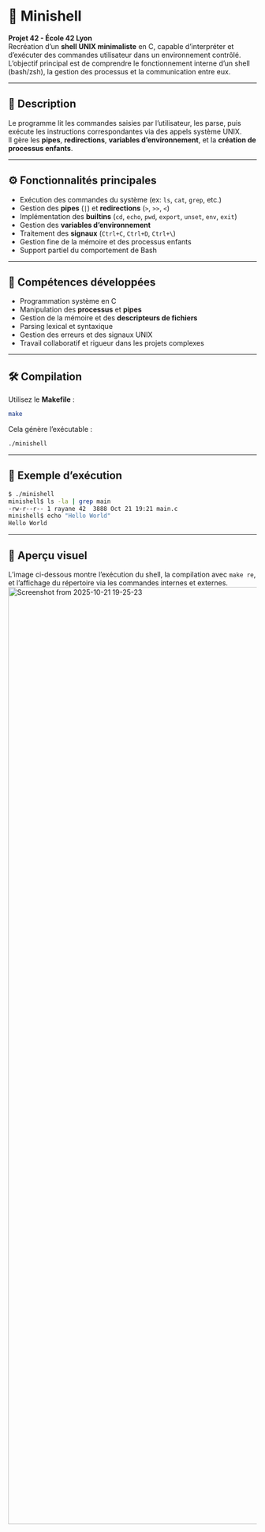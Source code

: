 
# 🐚 Minishell

**Projet 42 - École 42 Lyon**  
Recréation d’un **shell UNIX minimaliste** en C, capable d’interpréter et d’exécuter des commandes utilisateur dans un environnement contrôlé.  
L’objectif principal est de comprendre le fonctionnement interne d’un shell (bash/zsh), la gestion des processus et la communication entre eux.

---

## 🧠 Description

Le programme lit les commandes saisies par l’utilisateur, les parse, puis exécute les instructions correspondantes via des appels système UNIX.  
Il gère les **pipes**, **redirections**, **variables d’environnement**, et la **création de processus enfants**.  

---

## ⚙️ Fonctionnalités principales

- Exécution des commandes du système (ex: `ls`, `cat`, `grep`, etc.)  
- Gestion des **pipes** (`|`) et **redirections** (`>`, `>>`, `<`)  
- Implémentation des **builtins** (`cd`, `echo`, `pwd`, `export`, `unset`, `env`, `exit`)  
- Gestion des **variables d’environnement**  
- Traitement des **signaux** (`Ctrl+C`, `Ctrl+D`, `Ctrl+\`)  
- Gestion fine de la mémoire et des processus enfants  
- Support partiel du comportement de Bash  

---

## 🧰 Compétences développées

- Programmation système en C  
- Manipulation des **processus** et **pipes**  
- Gestion de la mémoire et des **descripteurs de fichiers**  
- Parsing lexical et syntaxique  
- Gestion des erreurs et des signaux UNIX  
- Travail collaboratif et rigueur dans les projets complexes  

---

## 🛠️ Compilation

Utilisez le **Makefile** :
```bash
make
```

Cela génère l’exécutable :
```bash
./minishell
```

---

## 🚀 Exemple d’exécution

```bash
$ ./minishell
minishell$ ls -la | grep main
-rw-r--r-- 1 rayane 42  3888 Oct 21 19:21 main.c
minishell$ echo "Hello World"
Hello World
```

---

## 📸 Aperçu visuel

L’image ci-dessous montre l’exécution du shell, la compilation avec `make re`, et l’affichage du répertoire via les commandes internes et externes.  
<img width="3819" height="1896" alt="Screenshot from 2025-10-21 19-25-23" src="https://github.com/user-attachments/assets/0fd1a766-130b-447b-916c-6c50393f2d54" />


